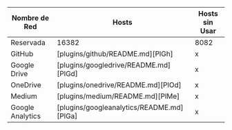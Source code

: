 | Nombre de Red | Hosts | Hosts sin Usar |
| ------ | ------ | ---- |
| Reservada | 16382 | 8082 |
| GitHub | [plugins/github/README.md][PlGh] | x |
| Google Drive | [plugins/googledrive/README.md][PlGd] | x |
| OneDrive | [plugins/onedrive/README.md][PlOd] | x |
| Medium | [plugins/medium/README.md][PlMe] | x |
| Google Analytics | [plugins/googleanalytics/README.md][PlGa] | x |

